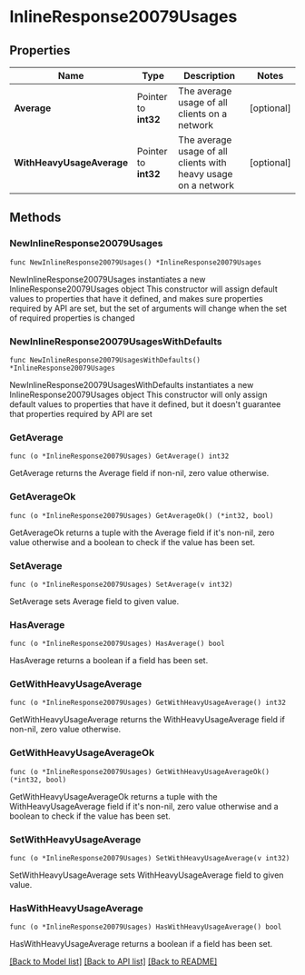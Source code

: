 # InlineResponse20079Usages

## Properties

Name | Type | Description | Notes
------------ | ------------- | ------------- | -------------
**Average** | Pointer to **int32** | The average usage of all clients on a network | [optional] 
**WithHeavyUsageAverage** | Pointer to **int32** | The average usage of all clients with heavy usage on a network | [optional] 

## Methods

### NewInlineResponse20079Usages

`func NewInlineResponse20079Usages() *InlineResponse20079Usages`

NewInlineResponse20079Usages instantiates a new InlineResponse20079Usages object
This constructor will assign default values to properties that have it defined,
and makes sure properties required by API are set, but the set of arguments
will change when the set of required properties is changed

### NewInlineResponse20079UsagesWithDefaults

`func NewInlineResponse20079UsagesWithDefaults() *InlineResponse20079Usages`

NewInlineResponse20079UsagesWithDefaults instantiates a new InlineResponse20079Usages object
This constructor will only assign default values to properties that have it defined,
but it doesn't guarantee that properties required by API are set

### GetAverage

`func (o *InlineResponse20079Usages) GetAverage() int32`

GetAverage returns the Average field if non-nil, zero value otherwise.

### GetAverageOk

`func (o *InlineResponse20079Usages) GetAverageOk() (*int32, bool)`

GetAverageOk returns a tuple with the Average field if it's non-nil, zero value otherwise
and a boolean to check if the value has been set.

### SetAverage

`func (o *InlineResponse20079Usages) SetAverage(v int32)`

SetAverage sets Average field to given value.

### HasAverage

`func (o *InlineResponse20079Usages) HasAverage() bool`

HasAverage returns a boolean if a field has been set.

### GetWithHeavyUsageAverage

`func (o *InlineResponse20079Usages) GetWithHeavyUsageAverage() int32`

GetWithHeavyUsageAverage returns the WithHeavyUsageAverage field if non-nil, zero value otherwise.

### GetWithHeavyUsageAverageOk

`func (o *InlineResponse20079Usages) GetWithHeavyUsageAverageOk() (*int32, bool)`

GetWithHeavyUsageAverageOk returns a tuple with the WithHeavyUsageAverage field if it's non-nil, zero value otherwise
and a boolean to check if the value has been set.

### SetWithHeavyUsageAverage

`func (o *InlineResponse20079Usages) SetWithHeavyUsageAverage(v int32)`

SetWithHeavyUsageAverage sets WithHeavyUsageAverage field to given value.

### HasWithHeavyUsageAverage

`func (o *InlineResponse20079Usages) HasWithHeavyUsageAverage() bool`

HasWithHeavyUsageAverage returns a boolean if a field has been set.


[[Back to Model list]](../README.md#documentation-for-models) [[Back to API list]](../README.md#documentation-for-api-endpoints) [[Back to README]](../README.md)


